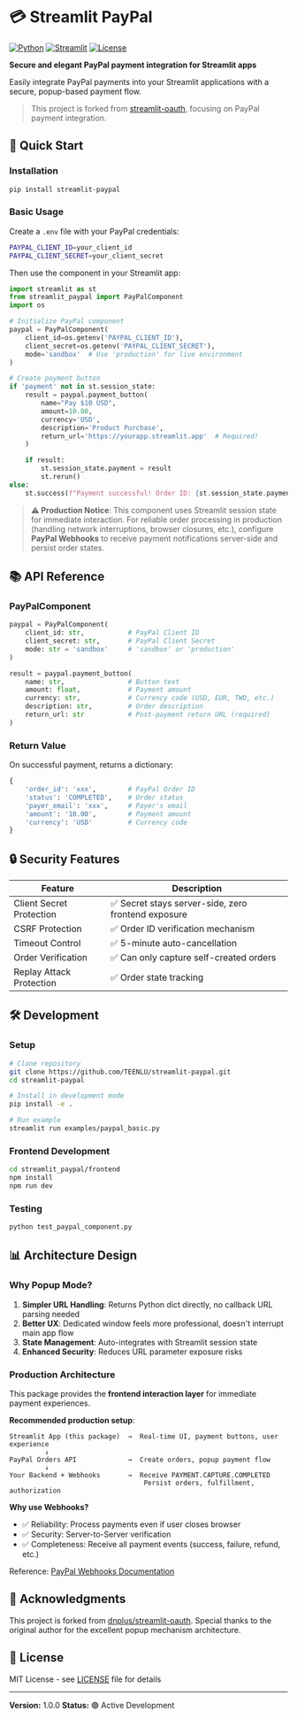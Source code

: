 # 💳 Streamlit PayPal

[![Python](https://img.shields.io/badge/python-3.9+-blue.svg)](https://www.python.org/downloads/)
[![Streamlit](https://img.shields.io/badge/streamlit-1.28+-red.svg)](https://streamlit.io)
[![License](https://img.shields.io/badge/license-MIT-green.svg)](LICENSE)

**Secure and elegant PayPal payment integration for Streamlit apps**

Easily integrate PayPal payments into your Streamlit applications with a secure, popup-based payment flow.

> This project is forked from [streamlit-oauth](https://github.com/dnplus/streamlit-oauth), focusing on PayPal payment integration.

## 🚀 Quick Start

### Installation

```bash
pip install streamlit-paypal
```

### Basic Usage

Create a `.env` file with your PayPal credentials:

```bash
PAYPAL_CLIENT_ID=your_client_id
PAYPAL_CLIENT_SECRET=your_client_secret
```

Then use the component in your Streamlit app:

```python
import streamlit as st
from streamlit_paypal import PayPalComponent
import os

# Initialize PayPal component
paypal = PayPalComponent(
    client_id=os.getenv('PAYPAL_CLIENT_ID'),
    client_secret=os.getenv('PAYPAL_CLIENT_SECRET'),
    mode='sandbox'  # Use 'production' for live environment
)

# Create payment button
if 'payment' not in st.session_state:
    result = paypal.payment_button(
        name="Pay $10 USD",
        amount=10.00,
        currency='USD',
        description='Product Purchase',
        return_url='https://yourapp.streamlit.app'  # Required!
    )

    if result:
        st.session_state.payment = result
        st.rerun()
else:
    st.success(f"Payment successful! Order ID: {st.session_state.payment['order_id']}")
```

> **⚠️ Production Notice**: This component uses Streamlit session state for immediate interaction. For reliable order processing in production (handling network interruptions, browser closures, etc.), configure **PayPal Webhooks** to receive payment notifications server-side and persist order states.

## 📚 API Reference

### PayPalComponent

```python
paypal = PayPalComponent(
    client_id: str,           # PayPal Client ID
    client_secret: str,       # PayPal Client Secret
    mode: str = 'sandbox'     # 'sandbox' or 'production'
)

result = paypal.payment_button(
    name: str,                # Button text
    amount: float,            # Payment amount
    currency: str,            # Currency code (USD, EUR, TWD, etc.)
    description: str,         # Order description
    return_url: str           # Post-payment return URL (required)
)
```

### Return Value

On successful payment, returns a dictionary:

```python
{
    'order_id': 'xxx',        # PayPal Order ID
    'status': 'COMPLETED',    # Order status
    'payer_email': 'xxx',     # Payer's email
    'amount': '10.00',        # Payment amount
    'currency': 'USD'         # Currency code
}
```

## 🔒 Security Features

| Feature | Description |
|---------|-------------|
| Client Secret Protection | ✅ Secret stays server-side, zero frontend exposure |
| CSRF Protection | ✅ Order ID verification mechanism |
| Timeout Control | ✅ 5-minute auto-cancellation |
| Order Verification | ✅ Can only capture self-created orders |
| Replay Attack Protection | ✅ Order state tracking |

## 🛠️ Development

### Setup

```bash
# Clone repository
git clone https://github.com/TEENLU/streamlit-paypal.git
cd streamlit-paypal

# Install in development mode
pip install -e .

# Run example
streamlit run examples/paypal_basic.py
```

### Frontend Development

```bash
cd streamlit_paypal/frontend
npm install
npm run dev
```

### Testing

```bash
python test_paypal_component.py
```

## 📊 Architecture Design

### Why Popup Mode?

1. **Simpler URL Handling**: Returns Python dict directly, no callback URL parsing needed
2. **Better UX**: Dedicated window feels more professional, doesn't interrupt main app flow
3. **State Management**: Auto-integrates with Streamlit session state
4. **Enhanced Security**: Reduces URL parameter exposure risks

### Production Architecture

This package provides the **frontend interaction layer** for immediate payment experiences.

**Recommended production setup**:

```
Streamlit App (this package)  →  Real-time UI, payment buttons, user experience
         ↓
PayPal Orders API             →  Create orders, popup payment flow
         ↓
Your Backend + Webhooks       →  Receive PAYMENT.CAPTURE.COMPLETED
                                  Persist orders, fulfillment, authorization
```

**Why use Webhooks?**
- ✅ Reliability: Process payments even if user closes browser
- ✅ Security: Server-to-Server verification
- ✅ Completeness: Receive all payment events (success, failure, refund, etc.)

Reference: [PayPal Webhooks Documentation](https://developer.paypal.com/docs/api-basics/notifications/webhooks/)

## 🙏 Acknowledgments

This project is forked from [dnplus/streamlit-oauth](https://github.com/dnplus/streamlit-oauth). Special thanks to the original author for the excellent popup mechanism architecture.

## 📝 License

MIT License - see [LICENSE](LICENSE) file for details

---

**Version:** 1.0.0
**Status:** 🟢 Active Development
